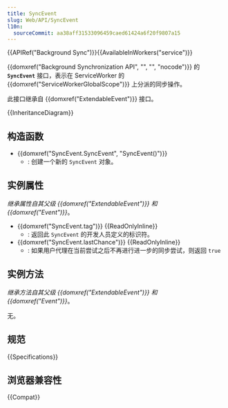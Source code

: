 ```yaml
---
title: SyncEvent
slug: Web/API/SyncEvent
l10n:
  sourceCommit: aa38aff31533096459caed61424a6f20f9807a15
---
```


{{APIRef("Background Sync")}}{{AvailableInWorkers("service")}}

{{domxref("Background Synchronization API", "", "", "nocode")}} 的 **`SyncEvent`** 接口，表示在 ServiceWorker 的 {{domxref("ServiceWorkerGlobalScope")}} 上分派的同步操作。

此接口继承自 {{domxref("ExtendableEvent")}} 接口。

{{InheritanceDiagram}}

## 构造函数

- {{domxref("SyncEvent.SyncEvent", "SyncEvent()")}}
  - : 创建一个新的 `SyncEvent` 对象。

## 实例属性

_继承属性自其父级 {{domxref("ExtendableEvent")}} 和 {{domxref("Event")}}_。

- {{domxref("SyncEvent.tag")}} {{ReadOnlyInline}}
  - : 返回此 `SyncEvent` 的开发人员定义的标识符。
- {{domxref("SyncEvent.lastChance")}} {{ReadOnlyInline}}
  - : 如果用户代理在当前尝试之后不再进行进一步的同步尝试，则返回 `true`

## 实例方法

_继承方法自其父级 {{domxref("ExtendableEvent")}} 和 {{domxref("Event")}}_。

无。

## 规范

{{Specifications}}

## 浏览器兼容性

{{Compat}}
